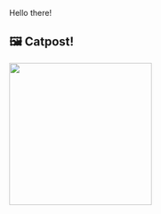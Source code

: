 Hello there!



## 🖼️ Catpost!

<sub>
    <img src="https://cdn2.thecatapi.com/images/7dj.jpg" height="256">
</sub>

